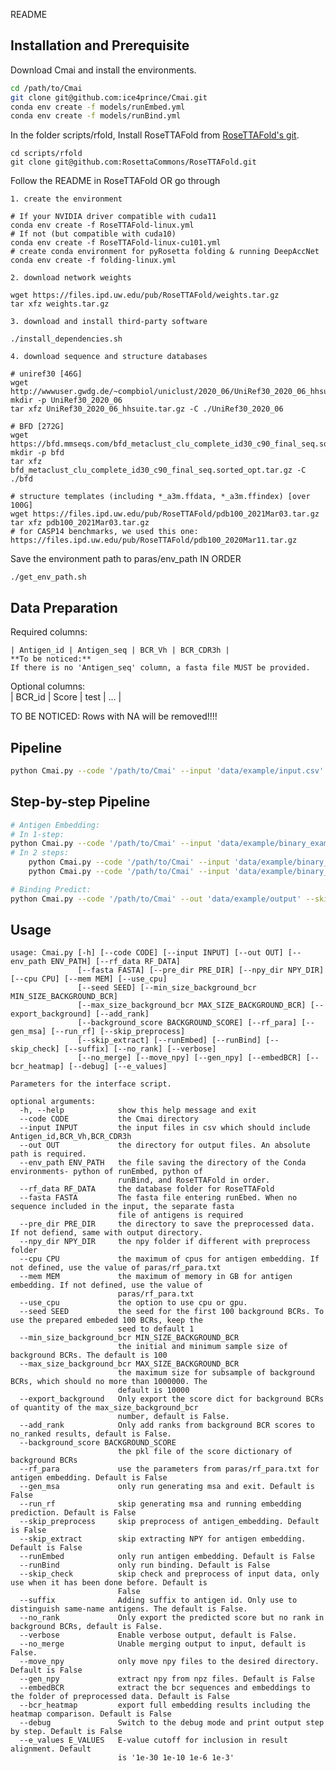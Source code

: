 README

## Installation and Prerequisite
Download Cmai and install the environments.
```sh
cd /path/to/Cmai
git clone git@github.com:ice4prince/Cmai.git
conda env create -f models/runEmbed.yml
conda env create -f models/runBind.yml
```
In the folder scripts/rfold, Install RoseTTAFold from [RoseTTAFold's git](https://github.com/RosettaCommons/RoseTTAFold).
```
cd scripts/rfold
git clone git@github.com:RosettaCommons/RoseTTAFold.git
```
Follow the README in RoseTTAFold OR go through  

	1. create the environment
	
	# If your NVIDIA driver compatible with cuda11
	conda env create -f RoseTTAFold-linux.yml
	# If not (but compatible with cuda10)
	conda env create -f RoseTTAFold-linux-cu101.yml
	# create conda environment for pyRosetta folding & running DeepAccNet
	conda env create -f folding-linux.yml
	
	2. download network weights
	
	wget https://files.ipd.uw.edu/pub/RoseTTAFold/weights.tar.gz
	tar xfz weights.tar.gz
	
	3. download and install third-party software
	
	./install_dependencies.sh
	 
	4. download sequence and structure databases
	
	# uniref30 [46G]
	wget http://wwwuser.gwdg.de/~compbiol/uniclust/2020_06/UniRef30_2020_06_hhsuite.tar.gz
	mkdir -p UniRef30_2020_06
	tar xfz UniRef30_2020_06_hhsuite.tar.gz -C ./UniRef30_2020_06
	
	# BFD [272G]
	wget https://bfd.mmseqs.com/bfd_metaclust_clu_complete_id30_c90_final_seq.sorted_opt.tar.gz
	mkdir -p bfd
	tar xfz bfd_metaclust_clu_complete_id30_c90_final_seq.sorted_opt.tar.gz -C ./bfd
	
	# structure templates (including *_a3m.ffdata, *_a3m.ffindex) [over 100G]
	wget https://files.ipd.uw.edu/pub/RoseTTAFold/pdb100_2021Mar03.tar.gz
	tar xfz pdb100_2021Mar03.tar.gz
	# for CASP14 benchmarks, we used this one: https://files.ipd.uw.edu/pub/RoseTTAFold/pdb100_2020Mar11.tar.gz


Save the environment path to paras/env_path IN ORDER
```
./get_env_path.sh
```
## Data Preparation

Required columns:  

	| Antigen_id | Antigen_seq | BCR_Vh | BCR_CDR3h |  
	**To be noticed:**  
	If there is no 'Antigen_seq' column, a fasta file MUST be provided.  
Optional columns:  
| BCR_id | Score | test | ... |  

TO BE NOTICED: Rows with NA will be removed!!!!
## Pipeline

```sh
python Cmai.py --code '/path/to/Cmai' --input 'data/example/input.csv' --out '/path/to/Cmai/example/data/example/output' --rf_data 'path/to/RoseTTAFold_database'
```
## Step-by-step Pipeline

```sh
# Antigen Embedding:
# In 1-step:
python Cmai.py --code '/path/to/Cmai' --input 'data/example/binary_example.csv' --out 'data/example/output' --rf_data 'path/to/RoseTTAFold_database'  --runEmbed
# In 2 steps:
	python Cmai.py --code '/path/to/Cmai' --input 'data/example/binary_example.csv' --out 'data/example/output' --rf_data 'path/to/RoseTTAFold_database'  --runEmbed --gen_msa --use_cpu
	python Cmai.py --code '/path/to/Cmai' --input 'data/example/binary_example.csv' --out 'data/example/output' --rf_data 'path/to/RoseTTAFold_database'  --runEmbed --run_rf

# Binding Predict:
python Cmai.py --code '/path/to/Cmai' --out 'data/example/output' --skip_check --runBind
```

## Usage

```shi
usage: Cmai.py [-h] [--code CODE] [--input INPUT] [--out OUT] [--env_path ENV_PATH] [--rf_data RF_DATA]
               [--fasta FASTA] [--pre_dir PRE_DIR] [--npy_dir NPY_DIR] [--cpu CPU] [--mem MEM] [--use_cpu]
               [--seed SEED] [--min_size_background_bcr MIN_SIZE_BACKGROUND_BCR]
               [--max_size_background_bcr MAX_SIZE_BACKGROUND_BCR] [--export_background] [--add_rank]
               [--background_score BACKGROUND_SCORE] [--rf_para] [--gen_msa] [--run_rf] [--skip_preprocess]
               [--skip_extract] [--runEmbed] [--runBind] [--skip_check] [--suffix] [--no_rank] [--verbose]
               [--no_merge] [--move_npy] [--gen_npy] [--embedBCR] [--bcr_heatmap] [--debug] [--e_values]

Parameters for the interface script.

optional arguments:
  -h, --help            show this help message and exit
  --code CODE           the Cmai directory
  --input INPUT         the input files in csv which should include Antigen_id,BCR_Vh,BCR_CDR3h
  --out OUT             the directory for output files. An absolute path is required.
  --env_path ENV_PATH   the file saving the directory of the Conda environments- python of runEmbed, python of
                        runBind, and RoseTTAFold in order.
  --rf_data RF_DATA     the database folder for RoseTTAFold
  --fasta FASTA         The fasta file entering runEbed. When no sequence included in the input, the separate fasta
                        file of antigens is required
  --pre_dir PRE_DIR     the directory to save the preprocessed data. If not defiend, same with output directory.
  --npy_dir NPY_DIR     the npy folder if different with preprocess folder
  --cpu CPU             the maximum of cpus for antigen embedding. If not defined, use the value of paras/rf_para.txt
  --mem MEM             the maximum of memory in GB for antigen embedding. If not defined, use the value of
                        paras/rf_para.txt
  --use_cpu             the option to use cpu or gpu.
  --seed SEED           the seed for the first 100 background BCRs. To use the prepared embeded 100 BCRs, keep the
                        seed to default 1
  --min_size_background_bcr MIN_SIZE_BACKGROUND_BCR
                        the initial and minimum sample size of background BCRs. The default is 100
  --max_size_background_bcr MAX_SIZE_BACKGROUND_BCR
                        the maximum size for subsample of background BCRs, which should no more than 1000000. The
                        default is 10000
  --export_background   Only export the score dict for background BCRs of quantity of the max_size_background_bcr
                        number, default is False.
  --add_rank            Only add ranks from background BCR scores to no_ranked results, default is False.
  --background_score BACKGROUND_SCORE
                        the pkl file of the score dictionary of background BCRs
  --rf_para             use the parameters from paras/rf_para.txt for antigen embedding. Default is False
  --gen_msa             only run generating msa and exit. Default is False
  --run_rf              skip generating msa and running embedding prediction. Default is False
  --skip_preprocess     skip preprocess of antigen_embedding. Default is False
  --skip_extract        skip extracting NPY for antigen embedding. Default is False
  --runEmbed            only run antigen embedding. Default is False
  --runBind             only run binding. Default is False
  --skip_check          skip check and preprocess of input data, only use when it has been done before. Default is
                        False
  --suffix              Adding suffix to antigen id. Only use to distinguish same-name antigens. The default is False.
  --no_rank             Only export the predicted score but no rank in background BCRs, default is False.
  --verbose             Enable verbose output, default is False.
  --no_merge            Unable merging output to input, default is False.
  --move_npy            only move npy files to the desired directory. Default is False
  --gen_npy             extract npy from npz files. Default is False
  --embedBCR            extract the bcr sequences and embeddings to the folder of preprocessed data. Default is False
  --bcr_heatmap         export full embedding results including the heatmap comparison. Default is False
  --debug               Switch to the debug mode and print output step by step. Default is False
  --e_values E_VALUES   E-value cutoff for inclusion in result alignment. Default
                        is '1e-30 1e-10 1e-6 1e-3'

```

